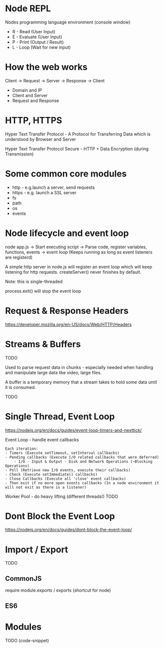 # Node REPL

Nodes programming language environment (console window)

- R - Read (User Input)
- E - Evaluate (User Input)
- P - Print (Output / Result)
- L - Loop (Wait for new input)

# How the web works
Client -> Request -> Server -> Response -> Client
- Domain and IP
- Client and Server
- Request and Response

# HTTP, HTTPS

Hyper Text Transfer Protocol - A Protocol for Transferring Data which is understood by Browser and Server

Hyper Text Transfer Protocol Secure - HTTP + Data Encryption (during Transmission)

# Some common core modules

- http - e.g.launch a server, send requests
- https - e.g. launch a SSL server
- fs
- path
- os
- events

# Node lifecycle and event loop

node app.js -> Start executing script -> Parse code, register variables, functions, events -> event loop (Keeps running as long as event listeners are registerd)

A simple http server in node.js will register an event loop which will keep listening for http requests. createServer() never finishes by default.

Note: this is single-threaded

process.exit() will stop the event loop

# Request & Response Headers

https://developer.mozilla.org/en-US/docs/Web/HTTP/Headers

# Streams & Buffers
TODO

Used to parse request data in chunks - especially needed when handling and manipulate large data like video, large files.

A buffer is a temporary memory that a stream takes to hold some data until it is consumed.

TODO

# Single Thread, Event Loop

https://nodejs.org/en/docs/guides/event-loop-timers-and-nexttick/

Event Loop - handle event callbacks

    Each iteration:
    - Timers (Execute setTimeout, setInterval callbacks)
    - Pending callbacks (Execute I/O related callbacks that were deferred)
        - I/O - Input & Output - Disk and Network Operations (~Blocking Operations)
    - Poll (Retrieve new I/O events, execute their callbacks)
    - Check (Execute setImmediate() callbacks)
    - Close Callbacks (Execute all 'close' event callbacks)
    - Then exit if no more open events callbacks (In a node environment it will not exit as there is a listener)

Worker Pool - do heavy lifting (different threads!)
TODO

# Dont Block the Event Loop

https://nodejs.org/en/docs/guides/dont-block-the-event-loop/

# Import / Export
TODO
## CommonJS
require
module.exports / exports (shortcut for node)

## ES6

# Modules
TODO (code-snippet)

